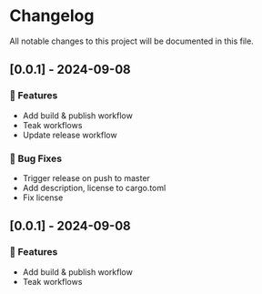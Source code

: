 # Changelog

All notable changes to this project will be documented in this file.

## [0.0.1] - 2024-09-08

### 🚀 Features

- Add build & publish workflow
- Teak workflows
- Update release workflow

### 🐛 Bug Fixes

- Trigger release on push to master
- Add description, license to cargo.toml
- Fix license

<!-- generated by git-cliff -->
## [0.0.1] - 2024-09-08

### 🚀 Features

- Add build & publish workflow
- Teak workflows

<!-- generated by git-cliff -->
<!-- generated by git-cliff -->
